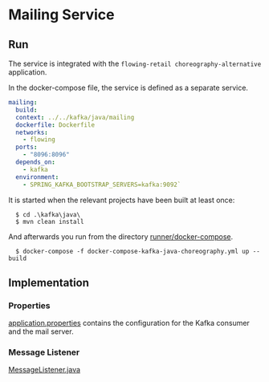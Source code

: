 # Mailing Service

## Run

The service is integrated with the `flowing-retail choreography-alternative` application. 

In the docker-compose file, the service is defined as a separate service.

```yaml
mailing:
  build:
  context: ../../kafka/java/mailing
  dockerfile: Dockerfile
  networks:
    - flowing
  ports:
    - "8096:8096"
  depends_on:
    - kafka
  environment:
    - SPRING_KAFKA_BOOTSTRAP_SERVERS=kafka:9092`
```

It is started when the relevant projects have been built at least once:

```
  $ cd .\kafka\java\
  $ mvn clean install
```

And afterwards you run from the directory [runner/docker-compose](runner/docker-compose).

```
  $ docker-compose -f docker-compose-kafka-java-choreography.yml up --build
```

## Implementation

### Properties
[application.properties](src/main/resources/application.properties) contains the configuration for the Kafka consumer and the mail server.

### Message Listener
[MessageListener.java](src/main/java/io/flowing/retail/mailing/messages/MessageListener.java) 